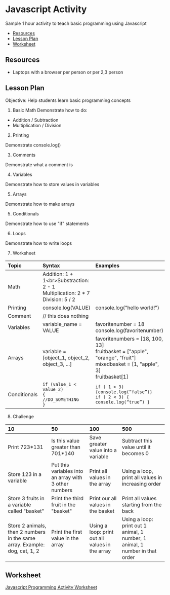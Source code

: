 # Javascript Activity

Sample 1 hour activity to teach basic programming using Javascript

* [Resources](#resources)
* [Lesson Plan](#lesson_plan)
* [Worksheet](#worksheet)

<h2 id="resources">Resources</h2>

* Laptops with a browser per person or per 2,3 person

<h2 id="lesson_plan">Lesson Plan</h2>
Objective: Help students learn basic programming concepts

1.  Basic Math 
Demonstrate how to do:
* Addition / Subtraction
* Multiplication / Division

2.  Printing

Demonstrate console.log()

3.  Comments

Demonstrate what a comment is

4.  Variables

Demonstrate how to store values in variables

5. Arrays

Demonstrate how to make arrays

5. Conditionals

Demonstrate how to use "if" statements

6. Loops

Demonstrate how to write loops

7. Worksheet

|Topic|Syntax|Examples|
|:----|:------|:-------|
|Math|Addition: 1 + 1\<br>Substraction: 2 - 1<br>Multiplication: 2 * 7<br>Division: 5 / 2| |
|Printing|console.log(VALUE)|console.log("hello world!")|
|Comment|// this does nothing| |
|Variables|variable_name = VALUE|favoritenumber = 18<br>console.log(favoritenumber)|
|Arrays|variable = [object_1, object_2, object_3, ...]|favoritenumbers = [18, 100, 13]<br>fruitbasket = ["apple", "orange", "fruit"]<br>mixedbasket = [1, "apple", 3]<br>fruitbasket[1]|
|Conditionals|<code>if (value_1 < value_2) {<br>//DO_SOMETHING<br>}</code>|<code>if ( 1 > 3) {console.log(“false”)}</code><br><code>if ( 2 < 3) { console.log(“true”) }</code>|


8. Challenge

|10 | 50 | 100 | 500|
|:--|:--|:--|:--|
|Print 723*131 | Is this value greater than 701*140 | Save greater value into a variable | Subtract this value until it becomes 0|
|Store 123 in a variable | Put this variables into an array with 3 other numbers | Print all values in the array | Using a loop, print all values in increasing order|
|Store 3 fruits in a variable called "basket" | Print the third fruit in the "basket" | Print our all values in the basket | Print all values starting from the back|
Store 2 animals, then 2 numbers in the same array. Example: dog, cat, 1, 2 | Print the first value in the array | Using a loop: print out all values in the array | Using a loop: print out 1 animal, 1 number, 1 animal, 1 number in that order|
 
<h2 id="worksheet">Worksheet</h2>

[Javascript Programming Activity Worksheet](https://docs.google.com/document/d/1jkjeIVkN4ILKHZL4TEVPWDUWafACK6f5j_6s89z2hhc/edit?usp=sharing)


